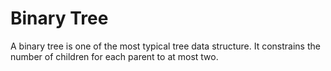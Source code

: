 # Binary Tree

A binary tree is one of the most typical tree data structure. It constrains the number
of children for each parent to at most two.

